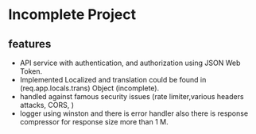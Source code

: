 # Incomplete Project
## features
* API service with authentication, and authorization using JSON Web Token.
* Implemented Localized and translation could be found in (req.app.locals.trans) Object (incomplete).
* handled against famous security issues (rate limiter,various headers attacks, CORS, )
* logger using winston and there is error handler also there is response compressor for response size more than 1 M.